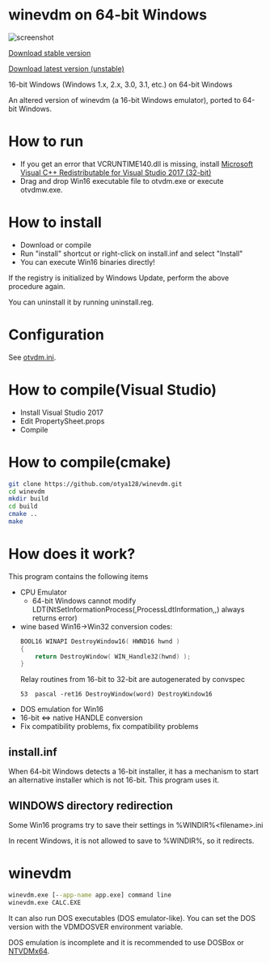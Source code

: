 # winevdm on 64-bit Windows

![screenshot](screenshot.PNG)

[Download stable version](https://github.com/otya128/winevdm/releases)

[Download latest version (unstable)](https://ci.appveyor.com/project/otya128/winevdm/)

16-bit Windows (Windows 1.x, 2.x, 3.0, 3.1, etc.) on 64-bit Windows

An altered version of winevdm (a 16-bit Windows emulator), ported to 64-bit Windows.

# How to run

+ If you get an error that VCRUNTIME140.dll is missing, install [Microsoft Visual C++ Redistributable for Visual Studio 2017 (32-bit)](https://aka.ms/vs/15/release/vc_redist.x86.exe)
+ Drag and drop Win16 executable file to otvdm.exe or execute otvdmw.exe.

# How to install

+ Download or compile
+ Run "install" shortcut or right-click on install.inf and select "Install"
+ You can execute Win16 binaries directly!

If the registry is initialized by Windows Update, perform the above procedure again.

You can uninstall it by running uninstall.reg.

# Configuration

See [otvdm.ini](otvdm.ini).

# How to compile(Visual Studio)

+ Install Visual Studio 2017
+ Edit PropertySheet.props
+ Compile

# How to compile(cmake)

```sh
git clone https://github.com/otya128/winevdm.git
cd winevdm
mkdir build
cd build
cmake ..
make
```

# How does it work?

This program contains the following items

+ CPU Emulator
  + 64-bit Windows cannot modify LDT(NtSetInformationProcess(,ProcessLdtInformation,,) always returns error)
+ wine based Win16->Win32 conversion codes:
  ```c
  BOOL16 WINAPI DestroyWindow16( HWND16 hwnd )
  {
      return DestroyWindow( WIN_Handle32(hwnd) );
  }
  ```
  Relay routines from 16-bit to 32-bit are autogenerated by convspec
  ```spec
  53  pascal -ret16 DestroyWindow(word) DestroyWindow16
  ```
+ DOS emulation for Win16
+ 16-bit <=> native HANDLE conversion
+ Fix compatibility problems, fix compatibility problems

## install.inf

When 64-bit Windows detects a 16-bit installer, it has a mechanism to start an alternative installer which is not 16-bit.
This program uses it.

## WINDOWS directory redirection

Some Win16 programs try to save their settings in %WINDIR%\<filename>.ini

In recent Windows, it is not allowed to save to %WINDIR%, so it redirects.

# winevdm
```bat
winevdm.exe [--app-name app.exe] command line
winevdm.exe CALC.EXE
```
It can also run DOS executables (DOS emulator-like).
You can set the DOS version with the VDMDOSVER environment variable.

DOS emulation is incomplete and it is recommended to use DOSBox or [NTVDMx64](https://github.com/leecher1337/ntvdmx64).
